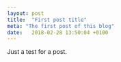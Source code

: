 ```yaml
---
layout: post
title:  "First post title"
meta: "The first post of this blog"
date:   2018-02-28 13:50:04 +0100
---
```

Just a test for a post.
